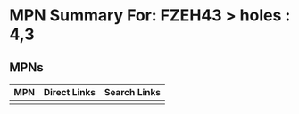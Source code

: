 



# MPN Summary For: FZEH43 > holes : 4,3

## MPNs
  

|MPN|Direct Links|Search Links|
| :--- | :--- | :--- |
||||

